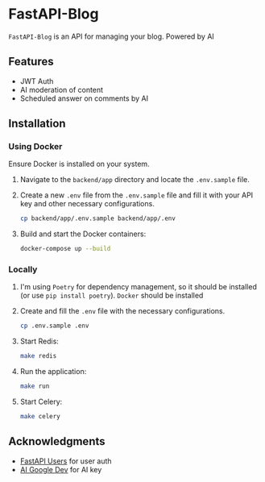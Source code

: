 # FastAPI-Blog

`FastAPI-Blog` is an API for managing your blog. Powered by AI

## Features

- JWT Auth
- AI moderation of content
- Scheduled answer on comments by AI

## Installation

### Using Docker

Ensure Docker is installed on your system.

1. Navigate to the `backend/app` directory and locate the `.env.sample` file.
2. Create a new `.env` file from the `.env.sample` file and fill it with your API key and other necessary configurations.

    ```sh
    cp backend/app/.env.sample backend/app/.env
    ```

3. Build and start the Docker containers:

    ```sh
    docker-compose up --build
    ```

### Locally

1. I'm using `Poetry` for dependency management, so it should be installed (or use `pip install poetry`). `Docker` should be installed

3. Create and fill the `.env` file with the necessary configurations.

    ```sh
    cp .env.sample .env
    ```

4. Start Redis:

    ```sh
    make redis
    ```

5. Run the application:

    ```sh
    make run
    ```

6. Start Celery:

    ```sh
    make celery
    ```

## Acknowledgments

- [FastAPI Users](https://fastapi-users.github.io/fastapi-users/latest/) for user auth
- [AI Google Dev](https://ai.google.dev/pricing ) for AI key